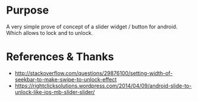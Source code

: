 # Purpose
A very simple prove of concept of a slider widget / button for android. Which allows to lock and to unlock.

# References & Thanks
* http://stackoverflow.com/questions/29876100/setting-width-of-seekbar-to-make-swipe-to-unlock-effect
* https://rightclicksolutions.wordpress.com/2014/04/09/android-slide-to-unlock-like-ios-mb-slider-slider/